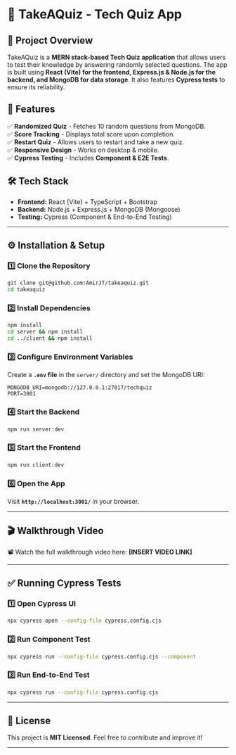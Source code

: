 # 🧠 TakeAQuiz - Tech Quiz App

## 📌 Project Overview
TakeAQuiz is a **MERN stack-based Tech Quiz application** that allows users to test their knowledge by answering randomly selected questions. The app is built using **React (Vite) for the frontend, Express.js & Node.js for the backend, and MongoDB for data storage**. It also features **Cypress tests** to ensure its reliability.

## 🚀 Features
✅ **Randomized Quiz** - Fetches 10 random questions from MongoDB.  
✅ **Score Tracking** - Displays total score upon completion.  
✅ **Restart Quiz** - Allows users to restart and take a new quiz.  
✅ **Responsive Design** - Works on desktop & mobile.  
✅ **Cypress Testing** - Includes **Component & E2E Tests**.  

## 🛠️ Tech Stack
- **Frontend:** React (Vite) + TypeScript + Bootstrap
- **Backend:** Node.js + Express.js + MongoDB (Mongoose)
- **Testing:** Cypress (Component & End-to-End Testing)

---

## ⚙️ Installation & Setup
### **1️⃣ Clone the Repository**
```bash
git clone git@github.com:AmirJT/takeaquiz.git
cd takeaquiz
```

### **2️⃣ Install Dependencies**
```bash
npm install
cd server && npm install
cd ../client && npm install
```

### **3️⃣ Configure Environment Variables**
Create a **`.env` file** in the `server/` directory and set the MongoDB URI:
```env
MONGODB_URI=mongodb://127.0.0.1:27017/techquiz
PORT=3001
```

### **4️⃣ Start the Backend**
```bash
npm run server:dev
```

### **5️⃣ Start the Frontend**
```bash
npm run client:dev
```

### **6️⃣ Open the App**
Visit **`http://localhost:3001/`** in your browser.

---

## 🎬 Walkthrough Video
📽️ Watch the full walkthrough video here: **[INSERT VIDEO LINK]**

---

## ✅ Running Cypress Tests
### **1️⃣ Open Cypress UI**
```bash
npx cypress open --config-file cypress.config.cjs
```

### **2️⃣ Run Component Test**
```bash
npx cypress run --config-file cypress.config.cjs --component
```

### **3️⃣ Run End-to-End Test**
```bash
npx cypress run --config-file cypress.config.cjs
```

---

## 📝 License
This project is **MIT Licensed**. Feel free to contribute and improve it!

---

